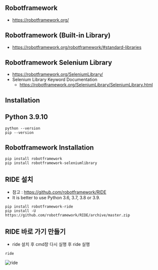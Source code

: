 ## Robotframework
- https://robotframework.org/

## Robotframework (Built-in Library)
- https://robotframework.org/robotframework/#standard-libraries

## Robotframework Selenium Library
- https://robotframework.org/SeleniumLibrary/
- Selenium Library Keyword Documentation
    * https://robotframework.org/SeleniumLibrary/SeleniumLibrary.html

## Installation
## Python 3.9.10
```
python --version
pip --version
```

## Robotframework Installation
```
pip install robotframework
pip install robotframework-seleniumlibrary
```

## RIDE 설치
- 참고 : https://github.com/robotframework/RIDE
- It is better to use Python 3.6, 3.7, 3.8 or 3.9.
```
pip install robotframework-ride
pip install -U https://github.com/robotframework/RIDE/archive/master.zip
```

## RIDE 바로 가기 만들기
- ride 설치 후 cmd창 다시 실행 후 ride 실행
```
ride
```
![ride](https://user-images.githubusercontent.com/106457765/170911931-6971295c-b5a7-4542-be68-4fe1a3afafd1.png)


